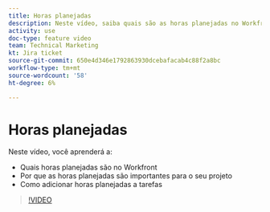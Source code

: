 ```yaml
---
title: Horas planejadas
description: Neste vídeo, saiba quais são as horas planejadas no Workfront, por que as horas planejadas são importantes para o seu projeto, como adicionar horas planejadas às tarefas
activity: use
doc-type: feature video
team: Technical Marketing
kt: Jira ticket
source-git-commit: 650e4d346e1792863930dcebafacab4c88f2a8bc
workflow-type: tm+mt
source-wordcount: '58'
ht-degree: 6%

---
```


# Horas planejadas

Neste vídeo, você aprenderá a:

* Quais horas planejadas são no Workfront
* Por que as horas planejadas são importantes para o seu projeto
* Como adicionar horas planejadas a tarefas

>[!VIDEO](https://video.tv.adobe.com/v/335090/?quality=12&learn=on)